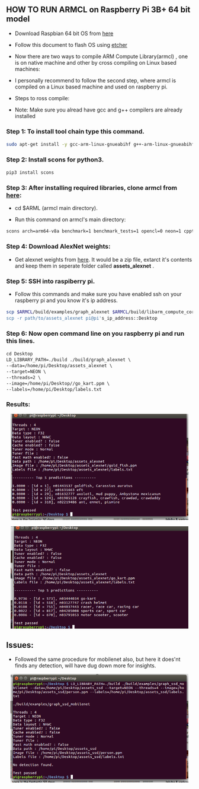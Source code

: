## HOW TO RUN ARMCL on Raspberry Pi 3B+ 64 bit model

* Download Raspbian 64 bit OS from [here](https://downloads.raspberrypi.org/raspios_arm64/images/raspios_arm64-2020-05-28/2020-05-27-raspios-buster-arm64.zip)

* Follow this document to flash OS using [etcher](https://vitux.com/how-to-flash-burn-an-os-image-with-etcher-on-ubuntu/)

* Now there are two ways to compile ARM Compute Library(armcl) , one is on native machine and other by cross compiling on Linux based machines:

* I personally recommend to follow the second step, where armcl is compiled on a Linux based machine and used on raspberry pi.

* Steps to ross compile:

* Note: Make sure you alread have gcc and g++ compilers are already installed

### Step 1: To install tool chain type this command.

```bash
sudo apt-get install -y gcc-arm-linux-gnueabihf g++-arm-linux-gnueabihf gcc-arm-linux-gnueabi g++-arm-linux-gnueabi binutils-arm-linux-gnueabi make
```

### Step 2: Install scons for python3.
```python
pip3 install scons
```

### Step 3: After installing required libraries, clone armcl from [here](https://github.com/ARM-software/ComputeLibrary.git):

* cd $ARML (armcl main directory).

* Run this command on armcl's main directory:

```bash
scons arch=arm64-v8a benchmark=1 benchmark_tests=1 opencl=0 neon=1 cppthreads=1 benchmark_tests=1 os=linux -j3 Werror=0
```
### Step 4: Download AlexNet weights:

* Get alexnet weights from [here](https://developer.arm.com/-/media/43359E999DEF433BAF63523C529D21AD.ashx?revision=c1a232fa-f328-451f-9bd6-250b83511e01&_ga=2.180724647.1628733436.1604462256-196896801.1604462256). It would be a zip file, extarct it's contents and keep them in seperate folder called **assets_alexnet** .

### Step 5: SSH into raspiberry pi.

* Follow this commands and make sure you have enabled ssh on your raspberry pi and you know it's ip address.
```bash
scp $ARMCL/build/examples/graph_alexnet $ARMCL/build/libarm_compute_core.so $ARMCL/build/libarm_compute.so $ARMCL/build/libarm_compute_graph.so pi@pi's_ip_address::Desktop/build/
scp -r path/to/assets_alexnet pi@pi's_ip_address::Desktop
```
### Step 6: Now open command line on you raspberry pi and run this lines.

```
cd Desktop
LD_LIBRARY_PATH=./build ./build/graph_alexnet \
--data=/home/pi/Desktop/assets_alexnet \
--target=NEON \
--threads=2 \
--image=/home/pi/Desktop//go_kart.ppm \
--labels=/home/pi/Desktop/labels.txt

```

### Results:

<p align="center">
  <img src="images/1.png" width = 480>
</p>


<p align="center">
  <img src="images/2.png" width = 480>
</p>

## Issues:

* Followed the same procedure for mobilenet also, but here it does'nt finds any detection, will have dug down more for insights.


<p align="center">
  <img src="images/3.png" width = 480>
</p>

